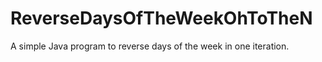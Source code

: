 ReverseDaysOfTheWeekOhToTheN
============================
A simple Java program to reverse days of the week in one iteration.

